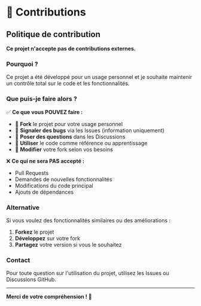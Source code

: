 # 🚫 Contributions

## Politique de contribution

**Ce projet n'accepte pas de contributions externes.**

### Pourquoi ?

Ce projet a été développé pour un usage personnel et je souhaite maintenir un contrôle total sur le code et les fonctionnalités.

### Que puis-je faire alors ?

✅ **Ce que vous POUVEZ faire :**
- 🍴 **Fork** le projet pour votre usage personnel
- 🐛 **Signaler des bugs** via les Issues (information uniquement)
- 💬 **Poser des questions** dans les Discussions
- 📖 **Utiliser** le code comme référence ou apprentissage
- 🔧 **Modifier** votre fork selon vos besoins

❌ **Ce qui ne sera PAS accepté :**
- Pull Requests
- Demandes de nouvelles fonctionnalités
- Modifications du code principal
- Ajouts de dépendances

### Alternative

Si vous voulez des fonctionnalités similaires ou des améliorations :

1. **Forkez** le projet
2. **Développez** sur votre fork
3. **Partagez** votre version si vous le souhaitez

### Contact

Pour toute question sur l'utilisation du projet, utilisez les Issues ou Discussions GitHub.

---

**Merci de votre compréhension ! 🙏**
